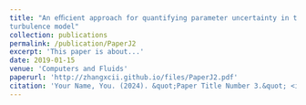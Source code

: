 ```yaml
---
title: "An eﬃcient approach for quantifying parameter uncertainty in the SST
turbulence model"
collection: publications
permalink: /publication/PaperJ2
excerpt: 'This paper is about...'
date: 2019-01-15
venue: 'Computers and Fluids'
paperurl: 'http://zhangxcii.github.io/files/PaperJ2.pdf'
citation: 'Your Name, You. (2024). &quot;Paper Title Number 3.&quot; <i>GitHub Journal of Bugs</i>. 1(3).'
---
```


